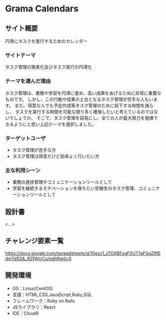 # Grama Calendars

## サイト概要
円滑にタスクを進行するためのカレンダー

### サイトテーマ
タスク管理の簡素化及びタスク実行の円滑化

### テーマを選んだ理由
タスク管理は、業務や学習を円滑に進め、高い成果をあげるために非常に重要なものです。
しかし、この行動や成果の土台となるタスク管理が苦手な人もいます。
また、得意な人でも予定作成等タスク管理のために投下する時間を減らし、
タスクを実行する時間を可能な限り多く確保したいと考えているのではないでしょうか。
そこで、タスク管理を容易にし、全ての人が最大限力を発揮できるようにと思い上記テーマを選択しました。

### ターゲットユーザ
- タスク管理が苦手な方
- タスク管理は得意だけど効率よく行いたい方

### 主な利用シーン
- 業務の進捗管理やコミュニケーションツールとして
- 学習を継続するモチベーションを保ちたい受験生のタスク管理、コミュニケーションツールとして

## 設計書
<...>

## チャレンジ要素一覧
https://docs.google.com/spreadsheets/d/10ezc1_sTOXBFugF0UT1gFSqZ9fEdmTdSSA_RZPAIcCo/edit#gid=0

## 開発環境
- OS：Linux(CentOS)
- 言語：HTML,CSS,JavaScript,Ruby,SQL
- フレームワーク：Ruby on Rails
- JSライブラリ：React
- IDE：Cloud9

